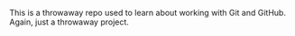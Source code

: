 This is a throwaway repo used to learn about working with Git and GitHub.
Again, just a throwaway project.
